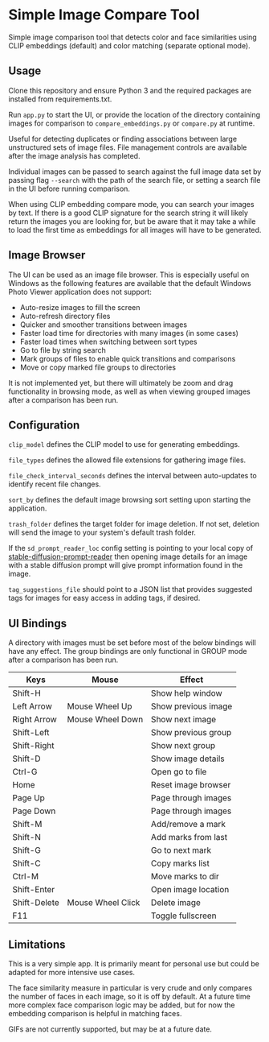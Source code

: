 
# Simple Image Compare Tool

Simple image comparison tool that detects color and face similarities using CLIP embeddings (default) and color matching (separate optional mode).

## Usage

Clone this repository and ensure Python 3 and the required packages are installed from requirements.txt.

Run `app.py` to start the UI, or provide the location of the directory containing images for comparison to `compare_embeddings.py` or `compare.py` at runtime.

Useful for detecting duplicates or finding associations between large unstructured sets of image files. File management controls are available after the image analysis has completed.

Individual images can be passed to search against the full image data set by passing flag `--search` with the path of the search file, or setting a search file in the UI before running comparison.

When using CLIP embedding compare mode, you can search your images by text. If there is a good CLIP signature for the search string it will likely return the images you are looking for, but be aware that it may take a while to load the first time as embeddings for all images will have to be generated.

## Image Browser

The UI can be used as an image file browser. This is especially useful on Windows as the following features are available that the default Windows Photo Viewer application does not support:
- Auto-resize images to fill the screen
- Auto-refresh directory files
- Quicker and smoother transitions between images
- Faster load time for directories with many images (in some cases)
- Faster load times when switching between sort types
- Go to file by string search
- Mark groups of files to enable quick transitions and comparisons
- Move or copy marked file groups to directories

It is not implemented yet, but there will ultimately be zoom and drag functionality in browsing mode, as well as when viewing grouped images after a comparison has been run.

## Configuration

`clip_model` defines the CLIP model to use for generating embeddings.

`file_types` defines the allowed file extensions for gathering image files.

`file_check_interval_seconds` defines the interval between auto-updates to identify recent file changes.

`sort_by` defines the default image browsing sort setting upon starting the application.

`trash_folder` defines the target folder for image deletion. If not set, deletion will send the image to your system's default trash folder.

If the `sd_prompt_reader_loc` config setting is pointing to your local copy of [stable-diffusion-prompt-reader](https://github.com/receyuki/stable-diffusion-prompt-reader) then opening image details for an image with a stable diffusion prompt will give prompt information found in the image.

`tag_suggestions_file` should point to a JSON list that provides suggested tags for images for easy access in adding tags, if desired.

## UI Bindings

A directory with images must be set before most of the below bindings will have any effect. The group bindings are only functional in GROUP mode after a comparison has been run.

| Keys             | Mouse            | Effect               |
|------------------|------------------|----------------------|
| Shift-H          |                  | Show help window     |
| Left Arrow       | Mouse Wheel Up   | Show previous image  |
| Right Arrow      | Mouse Wheel Down | Show next image      |
| Shift-Left       |                  | Show previous group  |
| Shift-Right      |                  | Show next group      |
| Shift-D          |                  | Show image details   |
| Ctrl-G           |                  | Open go to file      |
| Home             |                  | Reset image browser  |
| Page Up          |                  | Page through images  |
| Page Down        |                  | Page through images  |
| Shift-M          |                  | Add/remove a mark    |
| Shift-N          |                  | Add marks from last  |
| Shift-G          |                  | Go to next mark      |
| Shift-C          |                  | Copy marks list      |
| Ctrl-M           |                  | Move marks to dir    |
| Shift-Enter      |                  | Open image location  |
| Shift-Delete     | Mouse Wheel Click| Delete image         |
| F11              |                  | Toggle fullscreen    |

## Limitations

This is a very simple app. It is primarily meant for personal use but could be adapted for more intensive use cases.

The face similarity measure in particular is very crude and only compares the number of faces in each image, so it is off by default. At a future time more complex face comparison logic may be added, but for now the embedding comparison is helpful in matching faces.

GIFs are not currently supported, but may be at a future date.
